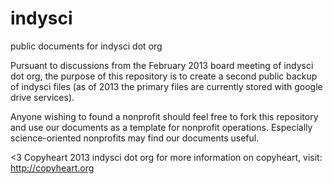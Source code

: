 indysci
=======

public documents for indysci dot org


Pursuant to discussions from the February 2013 board meeting of indysci dot org, the purpose of this repository 
is to create a second public backup of indysci files (as of 2013 the primary files are currently stored with google
drive services).

Anyone wishing to found a nonprofit should feel free to fork this repository and use our documents as a template
for nonprofit operations.  Especially science-oriented nonprofits may find our documents useful.

<3 Copyheart 2013 indysci dot org
for more information on copyheart, visit:
http://copyheart.org
